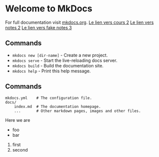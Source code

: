 # Welcome to MkDocs

For full documentation visit [mkdocs.org](https://mkdocs.org).
[Le lien vers cours 2](cours2)
[Le lien vers notes 2](notes2)
[Le lien vers fake notes 3](notes3)
## Commands

* `mkdocs new [dir-name]` - Create a new project.
* `mkdocs serve` - Start the live-reloading docs server.
* `mkdocs build` - Build the documentation site.
* `mkdocs help` - Print this help message.

## Commands

    mkdocs.yml    # The configuration file.
    docs/
        index.md  # The documentation homepage.
        ...       # Other markdown pages, images and other files.

Here we are

- foo
- bar

1. first
2. second 